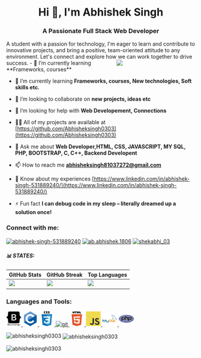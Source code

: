 <h1 align="center">Hi 👋, I'm Abhishek Singh</h1>
<h3 align="center">A Passionate Full Stack Web Developer</h3>
A student with a passion for technology, I'm eager to learn and contribute to innovative projects, and bring a positive, team-oriented attitude to any environment. Let's connect and explore how we can work together to drive success.

<img align="right" img src="https://raw.githubusercontent.com/akshitagupta15june/akshitagupta15june/master/200w.webp" width="210px">
- 🔭 I’m currently learning **Frameworks, courses**

- 🌱 I’m currently learning **Frameworks, courses, New technologies, Soft skills etc.**

- 👯 I’m looking to collaborate on **new projects, ideas etc**

- 🤝 I’m looking for help with **Web Developement, Connections**

- 👨‍💻 All of my projects are available at [https://github.com/Abhisheksingh0303](https://github.com/Abhisheksingh0303)

- 💬 Ask me about **Web Developer,HTML, CSS, JAVASCRIPT, MY SQL, PHP, BOOTSTRAP, C, C++, Backend Developent**

- 📫 How to reach me **abhisheksingh81037272@gmail.com**

- 📄 Know about my experiences [https://www.linkedin.com/in/abhishek-singh-531889240/](https://www.linkedin.com/in/abhishek-singh-531889240/)

- ⚡ Fun fact **I can debug code in my sleep – literally dreamed up a solution once!**

<h3 align="left">Connect with me:</h3>
<p align="left">
<a href="https://linkedin.com/in/abhishek-singh-531889240" target="blank"><img align="center" src="https://raw.githubusercontent.com/rahuldkjain/github-profile-readme-generator/master/src/images/icons/Social/linked-in-alt.svg" alt="abhishek-singh-531889240" height="30" width="40" /></a>
<a href="https://fb.com/ab.abhishek.1806" target="blank"><img align="center" src="https://raw.githubusercontent.com/rahuldkjain/github-profile-readme-generator/master/src/images/icons/Social/facebook.svg" alt="ab.abhishek.1806" height="30" width="40" /></a>
<a href="https://instagram.com/shekabhi_03" target="blank"><img align="center" src="https://raw.githubusercontent.com/rahuldkjain/github-profile-readme-generator/master/src/images/icons/Social/instagram.svg" alt="shekabhi_03" height="30" width="40" /></a>
</p>

##### 📊 STATES:
  
| GitHub Stats | GitHub Streak | Top Languages |
| --- | --- | --- |
| ![](https://github-readme-stats.vercel.app/api?username=rajkumar23411&theme=radical&hide_border=false&include_all_commits=false&count_private=false) | ![](https://github-readme-streak-stats.herokuapp.com/?user=rajkumar23411&theme=radical&hide_border=false) | ![](https://github-readme-stats.vercel.app/api/top-langs/?username=rajkumar23411&theme=radical&hide_border=false&include_all_commits=false&count_private=false&layout=compact)



<h3 align="left">Languages and Tools:</h3>
<p align="left"> <a href="https://getbootstrap.com" target="_blank" rel="noreferrer"> <img src="https://raw.githubusercontent.com/devicons/devicon/master/icons/bootstrap/bootstrap-plain-wordmark.svg" alt="bootstrap" width="40" height="40"/> </a> <a href="https://www.cprogramming.com/" target="_blank" rel="noreferrer"> <img src="https://raw.githubusercontent.com/devicons/devicon/master/icons/c/c-original.svg" alt="c" width="40" height="40"/> </a> <a href="https://www.w3schools.com/css/" target="_blank" rel="noreferrer"> <img src="https://raw.githubusercontent.com/devicons/devicon/master/icons/css3/css3-original-wordmark.svg" alt="css3" width="40" height="40"/> </a> <a href="https://git-scm.com/" target="_blank" rel="noreferrer"> <img src="https://www.vectorlogo.zone/logos/git-scm/git-scm-icon.svg" alt="git" width="40" height="40"/> </a> <a href="https://www.w3.org/html/" target="_blank" rel="noreferrer"> <img src="https://raw.githubusercontent.com/devicons/devicon/master/icons/html5/html5-original-wordmark.svg" alt="html5" width="40" height="40"/> </a> <a href="https://developer.mozilla.org/en-US/docs/Web/JavaScript" target="_blank" rel="noreferrer"> <img src="https://raw.githubusercontent.com/devicons/devicon/master/icons/javascript/javascript-original.svg" alt="javascript" width="40" height="40"/> </a> <a href="https://www.mysql.com/" target="_blank" rel="noreferrer"> <img src="https://raw.githubusercontent.com/devicons/devicon/master/icons/mysql/mysql-original-wordmark.svg" alt="mysql" width="40" height="40"/> </a> <a href="https://www.php.net" target="_blank" rel="noreferrer"> <img src="https://raw.githubusercontent.com/devicons/devicon/master/icons/php/php-original.svg" alt="php" width="40" height="40"/> </a> </p>

<p><img align="left" src="https://github-readme-stats.vercel.app/api/top-langs?username=abhisheksingh0303&show_icons=true&locale=en&layout=compact" alt="abhisheksingh0303" /></p>

<p>&nbsp;<img align="center" src="https://github-readme-stats.vercel.app/api?username=abhisheksingh0303&show_icons=true&locale=en" alt="abhisheksingh0303" /></p>

<p><img align="center" src="https://github-readme-streak-stats.herokuapp.com/?user=abhisheksingh0303&" alt="abhisheksingh0303" /></p>
